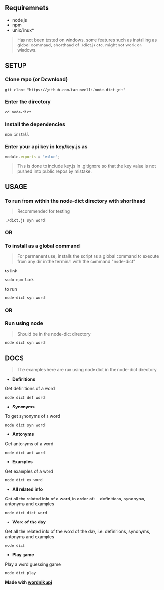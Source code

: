 ## Requiremnets

+ node.js
+ npm
+ unix/linux*

> Has not been tested on windows, some features such as installing as global command, shorthand of ./dict.js etc. might not work on windows.  

## SETUP

### Clone repo (or Download)
```shell
git clone "https://github.com/tarunvelli/node-dict.git"
```
### Enter the directory
```shell
cd node-dict
```
### Install the dependencies
```shell
npm install
```
### Enter your api key in key/key.js as
```javascript
module.exports = "value";
```
> This is done to include key.js in .gitignore so that the key value is not pushed into public repos by mistake.

## USAGE

### To run from within the node-dict directory with shorthand
> Recommended for testing

```shell
./dict.js syn word
```
### OR

### To install as a global command
> For permanent use, installs the script as a global command to execute from any dir in the terminal with the command "node-dict"

to link
```shell
sudo npm link
```
to run
```shell
node-dict syn word
```

### OR

### Run using node  
> Should be in the node-dict directory

```shell
node dict syn word
```
## DOCS
> The examples here are run using node dict in the node-dict directory

+ **Definitions**

Get definitions of a word
```shell
node dict def word
```

+ **Synonyms**

To get synonyms of a word
```shell
node dict syn word
```

+ **Antonyms**

Get antonyms of a word
```shell
node dict ant word
```

+ **Examples**

Get examples of a word
```shell
node dict ex word
```

+ **All related info**

Get all the related info of a word,
in order of : - definitions, synonyms, antonyms and examples
```shell
node dict dict word
```

+ **Word of the day**

Get all the related info of the word of the day,
i.e. definitions, synonyms, antonyms and examples
```shell
node dict
```

+ **Play game**

Play a word guessing game
```shell
node dict play
```

**Made with [wordnik api](http://developer.wordnik.com/docs.html)**
